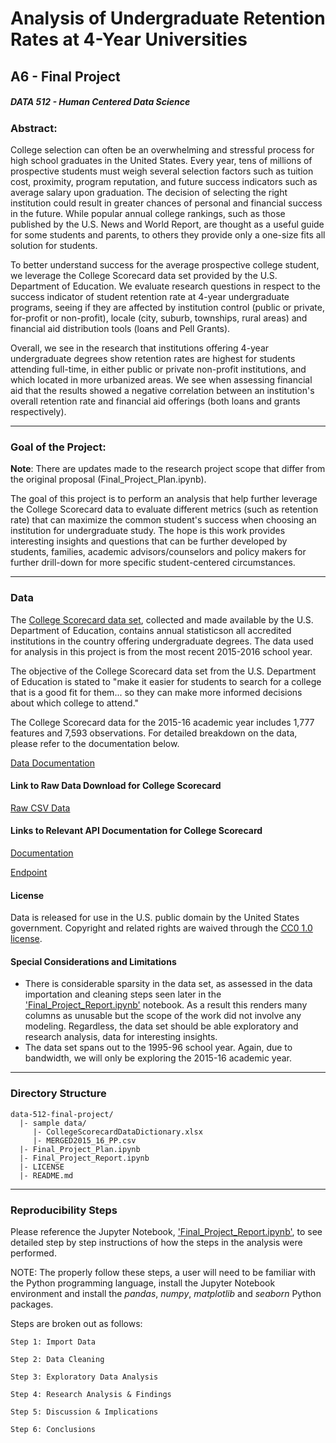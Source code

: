 # Analysis of Undergraduate Retention Rates at 4-Year Universities

## A6 - Final Project 
##### DATA 512 - Human Centered Data Science


### Abstract:

College selection can often be an overwhelming and stressful process for high school graduates in the United States. 
Every year, tens of millions of prospective students must weigh several selection factors such as tuition cost,
proximity, program reputation, and future success indicators such as average salary upon graduation. The decision of
selecting the right institution could result in greater chances of personal and financial success in the future.
While popular annual college rankings, such as those published by the U.S. News and World Report, are thought as a
useful guide for some students and parents, to others they provide only a one-size fits all solution for students.

To better understand success for the average prospective college student, we leverage the College Scorecard data set 
provided by the U.S. Department of Education.  We evaluate research questions in respect to the success indicator of
student retention rate at 4-year undergraduate programs, seeing if they are affected by institution control (public or 
private, for-profit or non-profit), locale (city, suburb, townships, rural areas) and financial aid distribution tools
(loans and Pell Grants).

Overall, we see in the research that institutions offering 4-year undergraduate degrees show retention rates are highest
for students attending full-time, in either public or private non-profit institutions, and which located in more
urbanized areas. We see when assessing financial aid that the results showed a negative correlation between an
institution's overall retention rate and financial aid offerings (both loans and grants respectively).

---

### Goal of the Project:

**Note**:  There are updates made to the research project scope that differ from the original proposal 
(Final_Project_Plan.ipynb).

The goal of this project is to perform an analysis that help further leverage the College Scorecard data to evaluate 
different metrics (such as retention rate) that can maximize the common student's success when choosing an institution 
for undergraduate study.  The hope is this work provides interesting insights and questions that can be further 
developed by students, families, academic advisors/counselors and policy makers for further drill-down for more specific
student-centered circumstances.

---

### Data

The [College Scorecard data set](https://catalog.data.gov/dataset/college-scorecard), collected and made available by 
the U.S. Department of Education, contains annual statisticson all accredited institutions in the country offering 
undergraduate degrees.  The data used for analysis in this project is from the most  recent 2015-2016 school year.

The objective of the College Scorecard data set from the U.S. Department of Education is stated to "make it easier for
students to search for a college that is a good fit for them... so they can make more informed decisions about which 
college to attend."

The College Scorecard data for the 2015-16 academic year includes 1,777 features and 7,593 observations.  For detailed 
breakdown on the data, please refer to the documentation below.

[Data Documentation](https://collegescorecard.ed.gov/data/documentation/)

#### Link to Raw Data Download for College Scorecard

[Raw CSV Data](https://catalog.data.gov/dataset/college-scorecard)


#### Links to Relevant API Documentation for College Scorecard

[Documentation](http://api.data.gov/ed/collegescorecard/)

[Endpoint](http://api.data.gov/ed/collegescorecard/v1/schools)

#### License

Data is released for use in the U.S. public domain by the United States government.  Copyright and related rights 
are waived through the [CC0 1.0 license](https://creativecommons.org/publicdomain/zero/1.0/).


#### Special Considerations and Limitations

- There is considerable sparsity in the data set, as assessed in the data importation and cleaning steps seen later in 
the
['Final_Project_Report.ipynb'](https://github.com/samirpdx/data-512-final-project/blob/master/Final_Project_Report.ipynb) 
notebook. As a result this renders many columns as unusable but the scope of the work did not involve any modeling. 
Regardless, the data set should be able  exploratory and research analysis, data for interesting insights.
- The data set spans out to the 1995-96 school year.  Again, due to bandwidth, we will only be exploring the 2015-16 
academic year.

---

### Directory Structure
```
data-512-final-project/
  |- sample data/
     |- CollegeScorecardDataDictionary.xlsx
     |- MERGED2015_16_PP.csv
  |- Final_Project_Plan.ipynb
  |- Final_Project_Report.ipynb
  |- LICENSE     
  |- README.md
```

---

### Reproducibility Steps

Please reference the Jupyter Notebook,
['Final_Project_Report.ipynb'](https://github.com/samirpdx/data-512-final-project/blob/master/Final_Project_Report.ipynb),
to see detailed step by step instructions of how the steps in the analysis were performed.

NOTE: The properly follow these steps, a user will need to be familiar with the Python programming language, install the
Jupyter Notebook environment and install the _pandas_, _numpy_, _matplotlib_ and _seaborn_ Python packages.

Steps are broken out as follows:

    Step 1: Import Data
    
    Step 2: Data Cleaning
    
    Step 3: Exploratory Data Analysis
    
    Step 4: Research Analysis & Findings
    
    Step 5: Discussion & Implications

    Step 6: Conclusions
     
